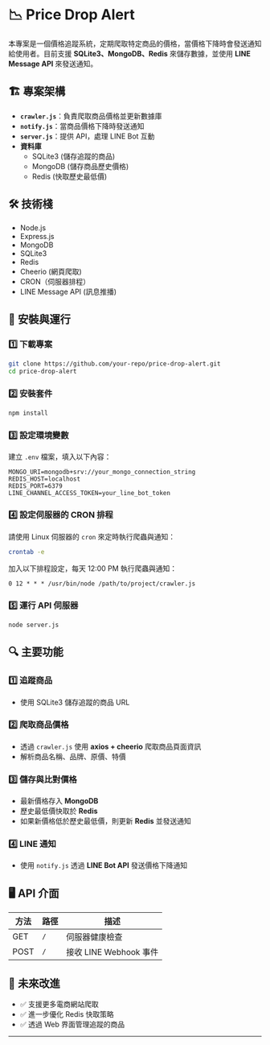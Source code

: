 # 📉 Price Drop Alert

本專案是一個價格追蹤系統，定期爬取特定商品的價格，當價格下降時會發送通知給使用者。目前支援 **SQLite3、MongoDB、Redis** 來儲存數據，並使用 **LINE Message API** 來發送通知。

## 🏗 專案架構

- **`crawler.js`**：負責爬取商品價格並更新數據庫
- **`notify.js`**：當商品價格下降時發送通知
- **`server.js`**：提供 API，處理 LINE Bot 互動
- **資料庫**
  - SQLite3 (儲存追蹤的商品)
  - MongoDB (儲存商品歷史價格)
  - Redis (快取歷史最低價)

## 🛠 技術棧

- Node.js
- Express.js
- MongoDB
- SQLite3
- Redis
- Cheerio (網頁爬取)
- CRON（伺服器排程）
- LINE Message API (訊息推播)

## 🚀 安裝與運行

### 1️⃣ 下載專案

```bash
git clone https://github.com/your-repo/price-drop-alert.git
cd price-drop-alert
```

### 2️⃣ 安裝套件

```bash
npm install
```

### 3️⃣ 設定環境變數

建立 `.env` 檔案，填入以下內容：

```
MONGO_URI=mongodb+srv://your_mongo_connection_string
REDIS_HOST=localhost
REDIS_PORT=6379
LINE_CHANNEL_ACCESS_TOKEN=your_line_bot_token
```

### 4️⃣ 設定伺服器的 CRON 排程

請使用 Linux 伺服器的 `cron` 來定時執行爬蟲與通知：

```bash
crontab -e
```

加入以下排程設定，每天 12:00 PM 執行爬蟲與通知：

```
0 12 * * * /usr/bin/node /path/to/project/crawler.js
```

### 5️⃣ 運行 API 伺服器

```bash
node server.js
```

## 🔍 主要功能

### 1️⃣ 追蹤商品
- 使用 SQLite3 儲存追蹤的商品 URL

### 2️⃣ 爬取商品價格
- 透過 `crawler.js` 使用 **axios + cheerio** 爬取商品頁面資訊
- 解析商品名稱、品牌、原價、特價

### 3️⃣ 儲存與比對價格
- 最新價格存入 **MongoDB**
- 歷史最低價快取於 **Redis**
- 如果新價格低於歷史最低價，則更新 **Redis** 並發送通知

### 4️⃣ LINE 通知
- 使用 `notify.js` 透過 **LINE Bot API** 發送價格下降通知

## 🖥 API 介面

| 方法  | 路徑   | 描述  |
|------|------|------|
| GET  | `/`  | 伺服器健康檢查 |
| POST | `/`  | 接收 LINE Webhook 事件 |

## 📌 未來改進
- ✅ 支援更多電商網站爬取
- ✅ 進一步優化 Redis 快取策略
- ✅ 透過 Web 界面管理追蹤的商品

---


